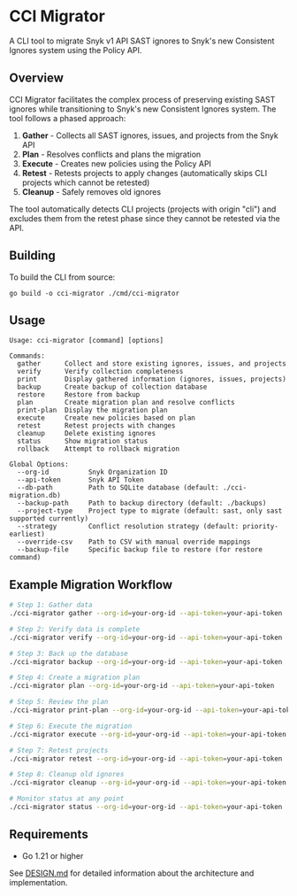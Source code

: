 # CCI Migrator

A CLI tool to migrate Snyk v1 API SAST ignores to Snyk's new Consistent Ignores system using the Policy API.

## Overview

CCI Migrator facilitates the complex process of preserving existing SAST ignores while transitioning to Snyk's new Consistent Ignores system. The tool follows a phased approach:

1. **Gather** - Collects all SAST ignores, issues, and projects from the Snyk API
2. **Plan** - Resolves conflicts and plans the migration
3. **Execute** - Creates new policies using the Policy API
4. **Retest** - Retests projects to apply changes (automatically skips CLI projects which cannot be retested)
5. **Cleanup** - Safely removes old ignores

The tool automatically detects CLI projects (projects with origin "cli") and excludes them from the retest phase since they cannot be retested via the API.

## Building

To build the CLI from source:

```
go build -o cci-migrator ./cmd/cci-migrator
```

## Usage

```
Usage: cci-migrator [command] [options]

Commands:
  gather      Collect and store existing ignores, issues, and projects
  verify      Verify collection completeness
  print       Display gathered information (ignores, issues, projects)
  backup      Create backup of collection database
  restore     Restore from backup
  plan        Create migration plan and resolve conflicts
  print-plan  Display the migration plan
  execute     Create new policies based on plan
  retest      Retest projects with changes
  cleanup     Delete existing ignores
  status      Show migration status
  rollback    Attempt to rollback migration

Global Options:
  --org-id          Snyk Organization ID
  --api-token       Snyk API Token
  --db-path         Path to SQLite database (default: ./cci-migration.db)
  --backup-path     Path to backup directory (default: ./backups)
  --project-type    Project type to migrate (default: sast, only sast supported currently)
  --strategy        Conflict resolution strategy (default: priority-earliest)
  --override-csv    Path to CSV with manual override mappings
  --backup-file     Specific backup file to restore (for restore command)
```

## Example Migration Workflow

```bash
# Step 1: Gather data
./cci-migrator gather --org-id=your-org-id --api-token=your-api-token

# Step 2: Verify data is complete
./cci-migrator verify --org-id=your-org-id --api-token=your-api-token

# Step 3: Back up the database
./cci-migrator backup --org-id=your-org-id --api-token=your-api-token

# Step 4: Create a migration plan
./cci-migrator plan --org-id=your-org-id --api-token=your-api-token

# Step 5: Review the plan
./cci-migrator print-plan --org-id=your-org-id --api-token=your-api-token

# Step 6: Execute the migration
./cci-migrator execute --org-id=your-org-id --api-token=your-api-token

# Step 7: Retest projects
./cci-migrator retest --org-id=your-org-id --api-token=your-api-token

# Step 8: Cleanup old ignores
./cci-migrator cleanup --org-id=your-org-id --api-token=your-api-token

# Monitor status at any point
./cci-migrator status --org-id=your-org-id --api-token=your-api-token
```

## Requirements

- Go 1.21 or higher

See [DESIGN.md](DESIGN.md) for detailed information about the architecture and implementation. 